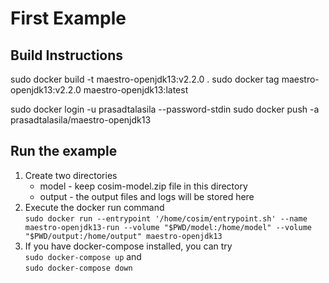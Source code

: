 # First Example

## Build Instructions
sudo docker build -t maestro-openjdk13:v2.2.0 .
sudo docker tag maestro-openjdk13:v2.2.0 maestro-openjdk13:latest

sudo docker login -u prasadtalasila --password-stdin
sudo docker push -a prasadtalasila/maestro-openjdk13

## Run the example

1. Create two directories
    * model - keep cosim-model.zip file in this directory
    * output - the output files and logs will be stored here
2. Execute the docker run command    
    `sudo docker run --entrypoint '/home/cosim/entrypoint.sh' --name maestro-openjdk13-run --volume "$PWD/model:/home/model" --volume "$PWD/output:/home/output" maestro-openjdk13`
3. If you have docker-compose installed, you can try    
    `sudo docker-compose up` and    
    `sudo docker-compose down`
